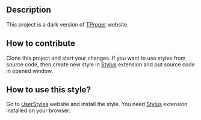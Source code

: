 ## Description

This project is a dark version of [TProger](https://tproger.ru/) website.

## How to contribute 

Clone this project and start your changes. If you want to use styles from source code, then create new style in [Stylus](https://github.com/openstyles/stylus#releases) extension and put source code in opened window.

## How to use this style?

Go to [UserStyles](https://userstyles.org/styles/161047/tproger-dark) website and install the style. You need [Stylus](https://github.com/openstyles/stylus#releases) extension installed on your browser.